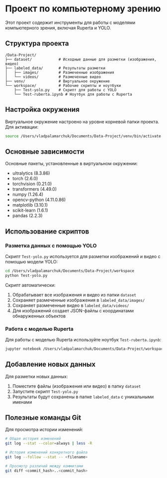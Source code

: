 # Проект по компьютерному зрению

Этот проект содержит инструменты для работы с моделями компьютерного зрения, включая Ruperta и YOLO.

## Структура проекта

```
/Data-Project/
├── dataset/            # Исходные данные для разметки (изображения, видео)
├── labeled_data/       # Результаты разметки
│   ├── images/         # Размеченные изображения
│   └── videos/         # Размеченные видео
├── venv/               # Виртуальное окружение
└── workspace/          # Рабочие скрипты и ноутбуки
    ├── Test-yolo.py    # Скрипт для работы с YOLO
    └── Test-ruberta.ipynb # Ноутбук для работы с Ruperta
```

## Настройка окружения

Виртуальное окружение настроено на уровне корневой папки проекта. Для активации:

```bash
source /Users/vladpalamarchuk/Documents/Data-Project/venv/bin/activate
```

## Основные зависимости

Основные пакеты, установленные в виртуальном окружении:

- ultralytics (8.3.86)
- torch (2.6.0)
- torchvision (0.21.0)
- transformers (4.49.0)
- numpy (1.26.4)
- opencv-python (4.11.0.86)
- matplotlib (3.10.1)
- scikit-learn (1.6.1)
- pandas (2.2.3)

## Использование скриптов

### Разметка данных с помощью YOLO

Скрипт `Test-yolo.py` используется для разметки изображений и видео с помощью модели YOLO:

```bash
cd /Users/vladpalamarchuk/Documents/Data-Project/workspace
python Test-yolo.py
```

Скрипт автоматически:
1. Обрабатывает все изображения и видео из папки `dataset`
2. Сохраняет размеченные изображения в `labeled_data/images/`
3. Сохраняет размеченные видео в `labeled_data/videos/`
4. Для изображений создает JSON-файлы с координатами обнаруженных объектов

### Работа с моделью Ruperta

Для работы с моделью Ruperta используйте ноутбук `Test-ruberta.ipynb`:

```bash
jupyter notebook /Users/vladpalamarchuk/Documents/Data-Project/workspace/Test-ruberta.ipynb
```

## Добавление новых данных

Для разметки новых данных:
1. Поместите файлы (изображения или видео) в папку `dataset`
2. Запустите скрипт `Test-yolo.py`
3. Результаты будут сохранены в папке `labeled_data` с уникальными именами

## Полезные команды Git

Для просмотра истории изменений:

```bash
# Общая история изменений
git log --stat --color=always | less -R

# История изменений конкретного файла
git log --follow --stat -- <filename>

# Просмотр различий между коммитами
git diff <commit_hash>..<commit_hash>
```
